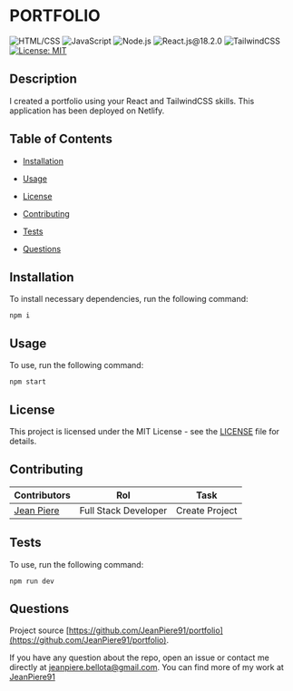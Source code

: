 # PORTFOLIO
  ![HTML/CSS](https://img.shields.io/badge/CSS-blue) ![JavaScript](https://img.shields.io/badge/JavaScript-red) ![Node.js](https://img.shields.io/badge/Node.js-orange) ![React.js@18.2.0](https://img.shields.io/badge/-ReactJs-61DAFB?logo=react&logoColor=white) ![TailwindCSS](https://img.shields.io/badge/TailwindCss-0F172A?&logo=tailwindcss)  [![License: MIT](https://img.shields.io/badge/License-MIT-yellow.svg)](https://opensource.org/licenses/MIT)
  
  ## Description
  
   I created a portfolio using your React and TailwindCSS skills. This application has been deployed on Netlify.
  
  ## Table of Contents
  
  - [Installation](#installation)
  
  - [Usage](#usage)
  
  - [License](#license)
  
  - [Contributing](#contributing)
  
  - [Tests](#tests)
  
  - [Questions](#questions)
  
  ## Installation
  
  To install necessary dependencies, run the following command:
  
  ```properties
  npm i
  ```  
  
  ## Usage
  
  To use, run the following command:

  ```properties
  npm start
  ```  
  
  ## License
  
  This project is licensed under the MIT License - see the [LICENSE](https://opensource.org/license/mit/) file for details.
  
  ## Contributing
  | Contributors                                       | Rol                | Task                                                                          |
| -------------------------------------------------- | -------------------- | ----------------------------------------------------------------------------- |
  | [Jean Piere ](https://github.com/JeanPiere91)                        | Full Stack Developer | Create Project<br>  
  
  ## Tests
  
  To use, run the following command:

  ```properties
  npm run dev
  ```  
  
  ## Questions

  Project source [https://github.com/JeanPiere91/portfolio](https://github.com/JeanPiere91/portfolio).

  If you have any question about the repo, open an issue or contact me directly at [jeanpiere.bellota@gmail.com](jeanpiere.bellota@gmail.com). You can find more of my work at [JeanPiere91](https://github.com/JeanPiere91)